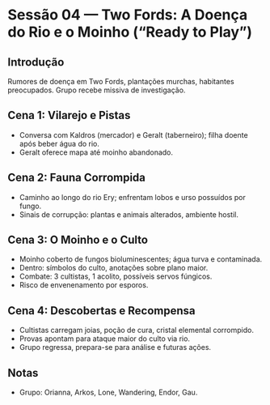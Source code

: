 # Sessão 04 — Two Fords: A Doença do Rio e o Moinho (“Ready to Play”)

## Introdução
Rumores de doença em Two Fords, plantações murchas, habitantes preocupados. Grupo recebe missiva de investigação.

## Cena 1: Vilarejo e Pistas
- Conversa com Kaldros (mercador) e Geralt (taberneiro); filha doente após beber água do rio.
- Geralt oferece mapa até moinho abandonado.

## Cena 2: Fauna Corrompida
- Caminho ao longo do rio Ery; enfrentam lobos e urso possuídos por fungo.
- Sinais de corrupção: plantas e animais alterados, ambiente hostil.

## Cena 3: O Moinho e o Culto
- Moinho coberto de fungos bioluminescentes; água turva e contaminada.
- Dentro: símbolos do culto, anotações sobre plano maior.
- Combate: 3 cultistas, 1 acolito, possíveis servos fúngicos.
- Risco de envenenamento por esporos.

## Cena 4: Descobertas e Recompensa
- Cultistas carregam joias, poção de cura, cristal elemental corrompido.
- Provas apontam para ataque maior do culto via rio.
- Grupo regressa, prepara-se para análise e futuras ações.

## Notas
- Grupo: Orianna, Arkos, Lone, Wandering, Endor, Gau.
